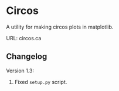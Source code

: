 # Circos

A utility for making circos plots in matplotlib.

URL: circos.ca

## Changelog

Version 1.3:

1. Fixed `setup.py` script.